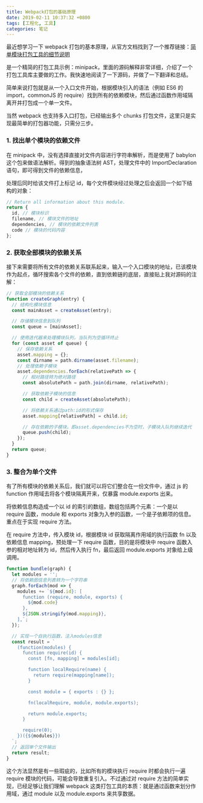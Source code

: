 ```yaml
---
title: Webpack打包的基础原理
date: 2019-02-11 10:37:32 +0800
tags: [工程化, 工具]
categories: 笔记
---
```


最近想学习一下 webpack 打包的基本原理，从官方文档找到了一个推荐链接：[简单模块打包工具的细节说明](https://github.com/ronami/minipack)

是一个精简的打包工具示例：minipack，里面的源码解释非常详细，介绍了一个打包工具库主要做的工作。我快速地阅读了一下源码，并做了一下翻译和总结。

简单来说打包就是从一个入口文件开始，根据模块引入的语法（例如 ES6 的 import，commonJS 的 require）找到所有的依赖模块，然后通过函数作用域隔离开并打包成一个单一文件。

当然 webpack 也支持多入口打包，已经输出多个 chunks 打包文件，这里只是实现最简单的打包器功能，只需分三步。

### 1. 找出单个模块的依赖文件

在 minipack 中，没有选择直接对文件内容进行字符串解析，而是使用了 babylon 这个包来做语法解析。得到的抽象语法树 AST，处理文件中的 ImportDeclaration 语句，即可得到文件的依赖信息，

处理后同时给该文件打上标记 id，每个文件模块经过处理之后会返回一个如下结构的对象：

```javascript
// Return all information about this module.
return {
  id, // 模块标识
  filename, // 模块文件的地址
  dependencies, // 模块的依赖文件列表
  code // 模块的代码内容
};
```

### 2. 获取全部模块的依赖关系

接下来需要将所有文件的依赖关系联系起来，输入一个入口模块的地址，已该模块作为起点，循环搜索各个文件的依赖，直到依赖链的底层，直接贴上我对源码的注解：

```javascript
// 获取全部模块的依赖关系
function createGraph(entry) {
  // 结构化模块信息
  const mainAsset = createAsset(entry);

  // 存储模块信息到队列
  const queue = [mainAsset];

  // 使用迭代器来处理模块队列，当队列为空循环终止
  for (const asset of queue) {
    // 保存依赖关系
    asset.mapping = {};
    const dirname = path.dirname(asset.filename);
    // 处理依赖子模块
    asset.dependencies.forEach(relativePath => {
      // 相对路径转为绝对路径
      const absolutePath = path.join(dirname, relativePath);

      // 获取依赖子模块的信息
      const child = createAsset(absolutePath);

      // 将依赖关系通过path:id的形式保存
      asset.mapping[relativePath] = child.id;

      // 存在依赖的子模块，即asset.dependencies不为空时，子模块入队列继续迭代
      queue.push(child);
    });
  }
  return queue;
}
```

### 3. 整合为单个文件

有了所有模块的依赖关系后，我们就可以将它们整合在一份文件中，通过 js 的 function 作用域去将各个模块隔离开来，仅暴露 module.exports 出来。

将依赖信息构造成一个以 id 的索引的数组，数组包括两个元素：一个是以 require 函数，module 和 exports 对象为入参的函数，一个是子依赖项的信息。重点在于实现 require 方法。

在 require 方法中，传入模块 id，根据模块 id 获取隔离作用域的执行函数 fn 以及依赖信息 mapping，预处理一下 require 函数，目的是将模块中 require 函数入参的相对地址转为 id，然后传入执行 fn，最后返回 module.exports 对象给上级调用。

```javascript
function bundle(graph) {
  let modules = '';
  // 将依赖图信息列表转为一个字符串
  graph.forEach(mod => {
    modules += `${mod.id}: [
      function (require, module, exports) {
        ${mod.code}
      },
      ${JSON.stringify(mod.mapping)},
    ],`;
  });

  // 实现一个自执行函数，注入modules信息
  const result = `
    (function(modules) {
      function require(id) {
        const [fn, mapping] = modules[id];

        function localRequire(name) {
          return require(mapping[name]);
        }

        const module = { exports : {} };

        fn(localRequire, module, module.exports);

        return module.exports;
      }

      require(0);
    })({${modules}})
  `;
  // 返回单个文件输出
  return result;
}
```

这个方法显然是有一些瑕疵的，比如所有的模块执行 require 时都会执行一遍 require 模块的代码，可能会导致重复引入。不过通过对 require 方法的简单实现，已经足够让我们理解 webpack 这类打包工具的本质：就是通过函数来划分作用域，通过 module 以及 module.exports 来共享数据。
